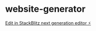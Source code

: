 # website-generator

[Edit in StackBlitz next generation editor ⚡️](https://stackblitz.com/~/github.com/endreoo/website-generator)